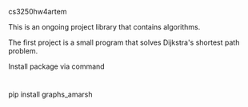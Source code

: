 cs3250hw4artem

This is an ongoing project library that contains algorithms. 

The first project is a small program that solves Dijkstra's shortest path problem. 

Install package via command
#
pip install graphs_amarsh
#

